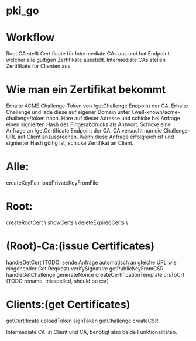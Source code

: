 # pki_go

# Workflow
Root CA stellt Certificate für Intermediate CAs aus und hat Endpoint, welcher alle gültigen Zertifikate ausstellt.
Intermediate CAs stellen Zertifikate für Clienten aus.

# Wie man ein Zertifikat bekommt

Erhalte ACME Challenge-Token von /getChallenge Endpoint der CA.
Erhalte Challenge und lade diese auf eigener Domain unter /.well-known/acme-challenge/token hoch.
Höre auf dieser Adresse und schicke bei Anfrage einen signierten Hash des Fingerabdrucks als Antwort.
Schicke eine Anfrage an /getCertificate Endpoint der CA. CA versucht nun die Challenge-URL auf Client anzusprechen. Wenn diese Anfrage erfolgreich ist und signierter Hash gültig ist, schicke Zertifikat an Client.


# Alle:
createKeyPair
loadPrivateKeyFromFile


# Root:
createRootCert \\
showCerts \\
deleteExpiredCerts \\

# (Root)-Ca:(issue Certificates)
handleGetCert (TODO: sende Anfrage automatisch an gleiche URL wie eingehender Get Request)
verifySignature
getPublicKeyFromCSR
handleGetChallenge
generateNonce
createCertificationTemplate
crsToCrt (TODO rename, misspelled, should be csr)


# Clients:(get Certificates)
getCertificate
uploadToken
signToken
getChallenge
createCSR

Intermediate CA ist Client und CA, benötigt also beide Funktionalitäten.